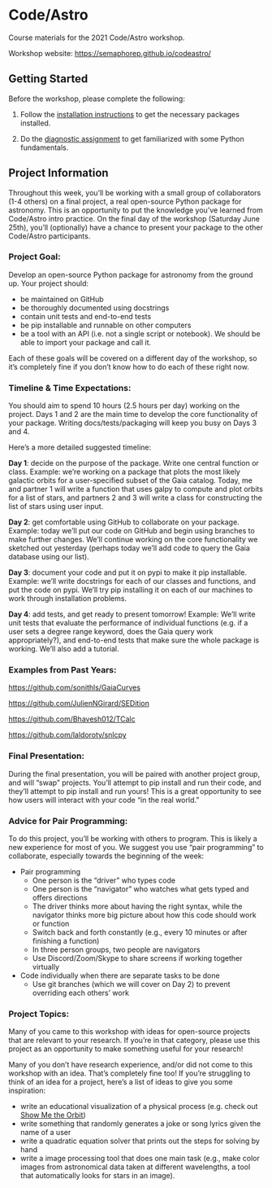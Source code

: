 # Code/Astro
Course materials for the 2021 Code/Astro workshop. 

Workshop website: https://semaphorep.github.io/codeastro/

## Getting Started

Before the workshop, please complete the following:

1. Follow the [installation instructions](https://github.com/semaphoreP/codeastro/blob/main/Day0/INSTALL.md) to get the necessary packages installed. 

2. Do the [diagnostic assignment](https://colab.research.google.com/drive/1ZctFSkoE0uorM13Js-Djco09ve_7LOEh?usp=sharing) to get familiarized with some Python fundamentals.


## Project Information

Throughout this week, you’ll be working with a small group of collaborators (1-4 others) on a final project, a real open-source Python package for astronomy. This is an opportunity to put the knowledge you’ve learned from Code/Astro intro practice. On the final day of the workshop (Saturday June 25th), you’ll (optionally) have a chance to present your package to the other Code/Astro participants. 

### Project Goal: 

Develop an open-source Python package for astronomy from the ground up. Your project should:
- be maintained on GitHub
- be thoroughly documented using docstrings
- contain unit tests and end-to-end tests
- be pip installable and runnable on other computers
- be a tool with an API (i.e. not a single script or notebook). We should be able to import  your package and call it.

Each of these goals will be covered on a different day of the workshop, so it’s completely fine if you don’t know how to do each of these right now. 

### Timeline & Time Expectations:

You should aim to spend 10 hours (2.5 hours per day) working on the project. Days 1 and 2 are the main time to develop the core functionality of your package. Writing docs/tests/packaging will keep you busy on Days 3 and 4.

Here’s a more detailed suggested timeline:

**Day 1**: decide on the purpose of the package. Write one central function or class. 
Example: we’re working on a package that plots the most likely galactic orbits for a user-specified subset of the Gaia catalog. Today, me and partner 1 will write a function that uses galpy to compute and plot orbits for a list of stars, and partners 2 and 3 will write a class for constructing the list of stars using user input.

**Day 2**: get comfortable using GitHub to collaborate on your package.
 Example: today we’ll put our code on GitHub and begin using branches to make further changes. We’ll continue working on the core functionality we sketched out yesterday (perhaps today we’ll add code to query the Gaia database using our list).
 
**Day 3**: document your code and put it on pypi to make it pip installable.
Example: we’ll write docstrings for each of our classes and functions, and put the code on pypi. We’ll try pip installing it on each of our machines to work through installation problems.

**Day 4**: add tests, and get ready to present tomorrow!
Example: We’ll write unit tests that evaluate the performance of individual functions (e.g. if a user sets a degree range keyword, does the Gaia query work appropriately?), and end-to-end tests that make sure the whole package is working. We’ll also add a tutorial.

### Examples from Past Years:

https://github.com/sonithls/GaiaCurves

https://github.com/JulienNGirard/SEDition

https://github.com/Bhavesh012/TCalc

https://github.com/laldoroty/snlcpy

### Final Presentation:
During the final presentation, you will be paired with another project group, and will “swap” projects. You’ll attempt to pip install and run their code, and they’ll attempt to pip install and run yours! This is a great opportunity to see how users will interact with your code “in the real world.”

### Advice for Pair Programming:
To do this project, you’ll be working with others to program. This is likely a new experience for most of you. We suggest you use “pair programming” to collaborate, especially towards the beginning of the week:
* Pair programming
  * One person is the “driver” who types code
  * One person is the “navigator” who watches what gets typed and offers directions
  * The driver thinks more about having the right syntax, while the navigator thinks more big picture about how this code should work or function
  * Switch back and forth constantly (e.g., every 10 minutes or after finishing a function)
  * In three person groups, two people are navigators
  * Use Discord/Zoom/Skype to share screens if working together virtually
* Code individually when there are separate tasks to be done
  * Use git branches (which we will cover on Day 2) to prevent overriding each others’ work

### Project Topics:
Many of you came to this workshop with ideas for open-source projects that are relevant to your research. If you’re in that category, please use this project as an opportunity to make something useful for your research! 

Many of you don’t have research experience, and/or did not come to this workshop with an idea. That’s completely fine too! If you’re struggling to think of an idea for a project, here’s a list of ideas to give you some inspiration:

- write an educational visualization of a physical process (e.g. check out [Show Me the Orbit](https://github.com/sblunt/orbitize/blob/main/docs/tutorials/show-me-the-orbit.ipynb))
- write something that randomly generates a joke or song lyrics given the name of a user 
- write a quadratic equation solver that prints out the steps for solving by hand
- write a image processing tool that does one main task (e.g., make color images from astronomical data taken at different wavelengths, a tool that automatically looks for stars in an image). 

